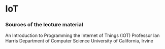# IoT
### Sources of the lecture material
An Introduction to Programming the Internet of Things (IOT)
Professor Ian Harris
Department of Computer Science
University of California, Irvine
